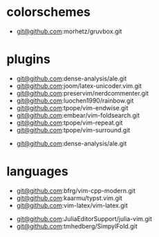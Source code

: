 # colorschemes
+ git@github.com:morhetz/gruvbox.git 

# plugins
+ git@github.com:dense-analysis/ale.git
+ git@github.com:joom/latex-unicoder.vim.git
+ git@github.com:preservim/nerdcommenter.git
+ git@github.com:luochen1990/rainbow.git
+ git@github.com:tpope/vim-endwise.git
+ git@github.com:embear/vim-foldsearch.git
+ git@github.com:tpope/vim-repeat.git
+ git@github.com:tpope/vim-surround.git
- git@github.com:dense-analysis/ale.git

# languages
+ git@github.com:bfrg/vim-cpp-modern.git
+ git@github.com:kaarmu/typst.vim.git
+ git@github.com:vim-latex/vim-latex.git
- git@github.com:JuliaEditorSupport/julia-vim.git
- git@github.com:tmhedberg/SimpylFold.git
